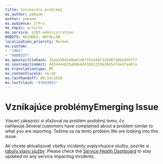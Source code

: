 ```yaml
---
title: Vznikajúce problémy
ms.author: pebaum
author: pebaum
ms.audience: ITPro
ms.topic: article
ms.service: o365-administration
ROBOTS: NOINDEX, NOFOLLOW
localization_priority: Normal
ms.custom:
- "1965"
- "9000337"
ms.openlocfilehash: 25aa596d548e01d8f355448f33dd873064d597f7
ms.sourcegitcommit: 483444ab35ab0e4d410d121562045efde47aa61a
ms.translationtype: MT
ms.contentlocale: sk-SK
ms.lasthandoff: 09/14/2020
ms.locfileid: "47653852"
---
```

# <a name="emerging-issue"></a><span data-ttu-id="eaaa7-102">Vznikajúce problémy</span><span class="sxs-lookup"><span data-stu-id="eaaa7-102">Emerging Issue</span></span>

<span data-ttu-id="eaaa7-103">Viacerí zákazníci si sťažoval na problém podobný tomu, čo nahlasuje.</span><span class="sxs-lookup"><span data-stu-id="eaaa7-103">Several customers have complained about a problem similar to what you are reporting.</span></span> <span data-ttu-id="eaaa7-104">Tešíme sa na tento problém.</span><span class="sxs-lookup"><span data-stu-id="eaaa7-104">We are looking into this issue.</span></span>

<span data-ttu-id="eaaa7-105">Ak chcete aktualizovať všetky incidenty ovplyvňujúce služby, pozrite si [tabuľu stavu služby](https://admin.microsoft.com/adminportal/home#/servicehealth) .</span><span class="sxs-lookup"><span data-stu-id="eaaa7-105">Please check the [Service Health Dashboard](https://admin.microsoft.com/adminportal/home#/servicehealth) to stay updated on any service impacting incidents.</span></span>